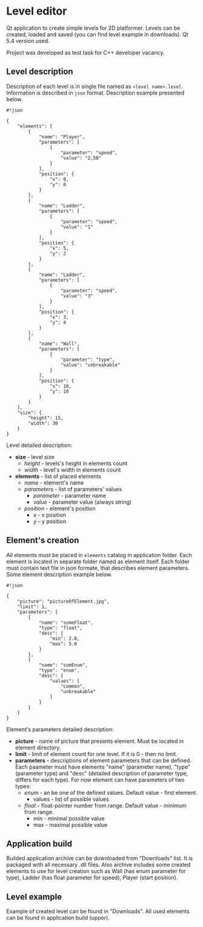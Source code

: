 # Level editor #

Qt application to create simple levels for 2D platformer. Levels can be created, loaded and saved (you can find level example in downloads). Qt 5.4 version used.

Project was developed as test task for C++ developer vacancy.

## Level description ##

Description of each level is in single file named as `<level name>.level`. Information is described in `json` format. Description example presented below.

```
#!json

{
    "elements": [
        {
            "name": "Player",
            "parameters": [
                {
                    "parameter": "speed",
                    "value": "2,50"
                }
            ],
            "position": {
                "x": 0,
                "y": 0
            }
        },
        {
            "name": "Ladder",
            "parameters": [
                {
                    "parameter": "speed",
                    "value": "1"
                }
            ],
            "position": {
                "x": 5,
                "y": 2
            }
        },
        {
            "name": "Ladder",
            "parameters": [
                {
                    "parameter": "speed",
                    "value": "3"
                }
            ],
            "position": {
                "x": 3,
                "y": 4
            }
        },
        {
            "name": "Wall",
            "parameters": [
                {
                    "parameter": "type",
                    "value": "unbreakable"
                }
            ],
            "position": {
                "x": 10,
                "y": 10
            }
        }
    ],
    "size": {
        "height": 15,
        "width": 30
    }
}
```

Level detailed description:

* **size** - level size
    * *height* - levels's height in elements count
    * *width* - level's width in elements count
* **elements** - list of placed elements
    * *name* - element's name
    * *parameters* - list of parameters' values
        * *parameter* - parameter name
        * *value* - parameter value (always string)
    * *position* - element's position
        * *x* - x position
        * *y* - y position

## Element's creation ##
All elements must be placed in `elements` catalog in application folder. Each element is located in separate folder named as element itself. Each folder must contain text file in json formate, that describes element parameters. Some element description example below.

```
#!json

{
	"picture": "pictureOfElement.jpg",
	"limit": 1,
	"parameters": [
		{
			"name": "someFloat",
			"type": "float",
			"desc": {
				"min": 2.0,
				"max": 5.0
			}
		},
		{
			"name": "somEnum",
			"type": "enum",
			"desc": {
				"values": [
					"common",
					"unbreakable"
				]
			}
		}
	]
}
```
Element's parameters detailed description:

* **picture** - name of picture that presents element. Must be located in element directory.
* **limit** -  limit of element count for one level. If it is 0 - then no limit.
* **parameters** - descriptions of element parameters that can be defined. Each paameter must have elements "name" (parameter name), "type" (parameter type) and "desc" (detailed description of parameter type, differs for each type). For now element can have parameters of two types:
    * *enum* - an be one of the defined values. Default value - first element.
        * values - list of possible values
    * *float* - float-pointer number from range. Default value - minimum from range.
        * min - minimal possible value
        * max - maximal possible value

## Application build ##
Builded application archive can be downloaded from "Downloads" list. It is packaged with all necessary .dll files. Also archive includes some created elements to use for level creation such as Wall (has enum parameter for type), Ladder (has float parameter for speed), Player (start position).

## Level example ##
Example of created level can be found in "Downloads". All used elements can be found in application build (upper).